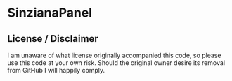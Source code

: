 # SinzianaPanel

## License / Disclaimer
I am unaware of what license originally accompanied this code, so please use this code at your own risk.  Should the original owner desire its removal from GitHub I will happily comply.
